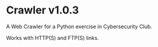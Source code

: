 # Crawler v1.0.3
A Web Crawler for a Python exercise in Cybersecurity Club.

Works with HTTP(S) and FTP(S) links.
